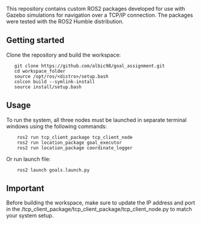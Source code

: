 This repository contains custom ROS2 packages developed for use with Gazebo simulations for navigation over a TCP/IP connection. The packages were tested with the ROS2 Humble distribution.

## Getting started
Clone the repository and build the workspace:

```
   git clone https://github.com/albic98/goal_assignment.git
   cd workspace_folder
   source /opt/ros/<distro>/setup.bash
   colcon build --symlink-install
   source install/setup.bash
```

## Usage
To run the system, all three nodes must be launched in separate terminal windows using the following commands:

```
    ros2 run tcp_client_package tcp_client_node
    ros2 run location_package goal_executor
    ros2 run location_package coordinate_logger
```

   Or run launch file: 
```
    ros2 launch goals.launch.py
```

## Important 
Before building the workspace, make sure to update the IP address and port in the /tcp_client_package/tcp_client_package/tcp_client_node.py to match your system setup.
